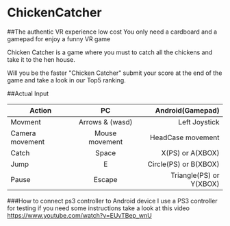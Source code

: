 # ChickenCatcher
##The authentic VR experience low cost
You only need a cardboard and a gamepad for enjoy a funny VR game

Chicken Catcher is a game where you must to catch all the chickens and take it to the hen house. 

Will you be the faster "Chicken Catcher" submit your score at the end of the game and take a look in our Top5 ranking.

##Actual Input

| Action                        | PC                        | Android(Gamepad)         |
| ----------------------------- | :------------------------:| ------------------------:|
| Movment                       | Arrows & (wasd)           | Left Joystick            |
| Camera movement               | Mouse movement            | HeadCase movement        |
| Catch                         | Space                     | X(PS) or A(XBOX)         |
| Jump                          | E                         | Circle(PS) or B(XBOX)    |
| Pause                         | Escape                    | Triangle(PS) or Y(XBOX)  |

###How to connect ps3 controller to Android device
I use a PS3 controller for testing if you need some instructions take a look at this video https://www.youtube.com/watch?v=EUvTBep_wnU
